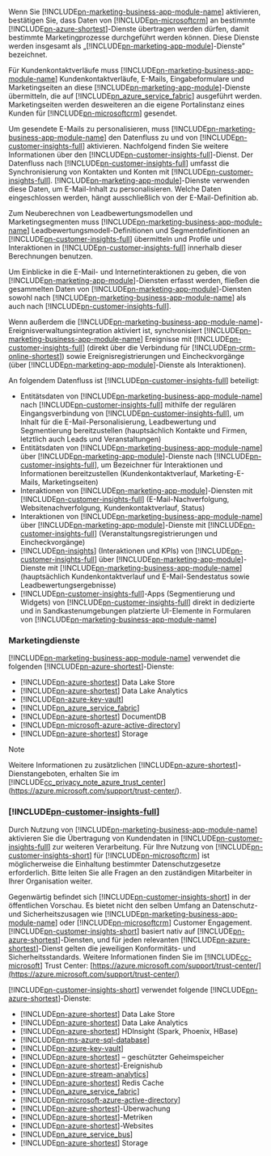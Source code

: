 Wenn Sie [!INCLUDE[pn-marketing-business-app-module-name](../includes/pn-marketing-business-app-module-name.md)] aktivieren, bestätigen Sie, dass Daten von [!INCLUDE[pn-microsoftcrm](../includes/pn-microsoftcrm.md)] an bestimmte [!INCLUDE[pn-azure-shortest](../includes/pn-azure-shortest.md)]-Dienste übertragen werden dürfen, damit bestimmte Marketingprozesse durchgeführt werden können. Diese Dienste werden insgesamt als „[!INCLUDE[pn-marketing-app-module](../includes/pn-marketing-app-module.md)]-Dienste” bezeichnet.

Für Kundenkontaktverläufe muss [!INCLUDE[pn-marketing-business-app-module-name](../includes/pn-marketing-business-app-module-name.md)] Kundenkontaktverläufe, E-Mails, Eingabeformulare und Marketingseiten an diese [!INCLUDE[pn-marketing-app-module](../includes/pn-marketing-app-module.md)]-Dienste übermitteln, die auf [!INCLUDE[pn_azure_service_fabric](../includes/pn_azure_service_fabric.md)] ausgeführt werden. Marketingseiten werden desweiteren an die eigene Portalinstanz eines Kunden für [!INCLUDE[pn-microsoftcrm](../includes/pn-microsoftcrm.md)] gesendet.

Um gesendete E-Mails zu personalisieren, muss [!INCLUDE[pn-marketing-business-app-module-name](../includes/pn-marketing-business-app-module-name.md)] den Datenfluss zu und von [!INCLUDE[pn-customer-insights-full](../includes/pn-customer-insights-full.md)] aktivieren. Nachfolgend finden Sie weitere Informationen über den [!INCLUDE[pn-customer-insights-full](../includes/pn-customer-insights-full.md)]-Dienst. Der Datenfluss nach [!INCLUDE[pn-customer-insights-full](../includes/pn-customer-insights-full.md)] umfasst die Synchronisierung von Kontakten und Konten mit [!INCLUDE[pn-customer-insights-full](../includes/pn-customer-insights-full.md)]. [!INCLUDE[pn-marketing-app-module](../includes/pn-marketing-app-module.md)]-Dienste verwenden diese Daten, um E-Mail-Inhalt zu personalisieren. Welche Daten eingeschlossen werden, hängt ausschließlich von der E-Mail-Definition ab.

Zum Neuberechnen von Leadbewertungsmodellen und Marketingsegmenten muss [!INCLUDE[pn-marketing-business-app-module-name](../includes/pn-marketing-business-app-module-name.md)] Leadbewertungsmodell-Definitionen und Segmentdefinitionen an [!INCLUDE[pn-customer-insights-full](../includes/pn-customer-insights-full.md)] übermitteln und Profile und Interaktionen in [!INCLUDE[pn-customer-insights-full](../includes/pn-customer-insights-full.md)] innerhalb dieser Berechnungen benutzen.

Um Einblicke in die E-Mail- und Internetinteraktionen zu geben, die von [!INCLUDE[pn-marketing-app-module](../includes/pn-marketing-app-module.md)]-Diensten erfasst werden, fließen die gesammelten Daten von [!INCLUDE[pn-marketing-app-module](../includes/pn-marketing-app-module.md)]-Diensten sowohl nach [!INCLUDE[pn-marketing-business-app-module-name](../includes/pn-marketing-business-app-module-name.md)] als auch nach [!INCLUDE[pn-customer-insights-full](../includes/pn-customer-insights-full.md)].

Wenn außerdem die [!INCLUDE[pn-marketing-business-app-module-name](../includes/pn-marketing-business-app-module-name.md)]-Ereignisverwaltungsintegration aktiviert ist, synchronisiert [!INCLUDE[pn-marketing-business-app-module-name](../includes/pn-marketing-business-app-module-name.md)] Ereignisse mit [!INCLUDE[pn-customer-insights-full](../includes/pn-customer-insights-full.md)] (direkt über die Verbindung für [!INCLUDE[pn-crm-online-shortest](../includes/pn-crm-online-shortest.md)]) sowie Ereignisregistrierungen und Eincheckvorgänge (über [!INCLUDE[pn-marketing-app-module](../includes/pn-marketing-app-module.md)]-Dienste als Interaktionen).

An folgendem Datenfluss ist [!INCLUDE[pn-customer-insights-full](../includes/pn-customer-insights-full.md)] beteiligt:
- Entitätsdaten von [!INCLUDE[pn-marketing-business-app-module-name](../includes/pn-marketing-business-app-module-name.md)] nach [!INCLUDE[pn-customer-insights-full](../includes/pn-customer-insights-full.md)] mithilfe der regulären Eingangsverbindung von [!INCLUDE[pn-customer-insights-full](../includes/pn-customer-insights-full.md)], um Inhalt für die E-Mail-Personalisierung, Leadbewertung und Segmentierung bereitzustellen (hauptsächlich Kontakte und Firmen, letztlich auch Leads und Veranstaltungen)
- Entitätsdaten von [!INCLUDE[pn-marketing-business-app-module-name](../includes/pn-marketing-business-app-module-name.md)] über [!INCLUDE[pn-marketing-app-module](../includes/pn-marketing-app-module.md)]-Dienste nach [!INCLUDE[pn-customer-insights-full](../includes/pn-customer-insights-full.md)], um Bezeichner für Interaktionen und Informationen bereitzustellen (Kundenkontaktverlauf, Marketing-E-Mails, Marketingseiten)
- Interaktionen von [!INCLUDE[pn-marketing-app-module](../includes/pn-marketing-app-module.md)]-Diensten mit [!INCLUDE[pn-customer-insights-full](../includes/pn-customer-insights-full.md)] (E-Mail-Nachverfolgung, Websitenachverfolgung, Kundenkontaktverlauf, Status)
- Interaktionen von [!INCLUDE[pn-marketing-business-app-module-name](../includes/pn-marketing-business-app-module-name.md)] über [!INCLUDE[pn-marketing-app-module](../includes/pn-marketing-app-module.md)]-Dienste mit [!INCLUDE[pn-customer-insights-full](../includes/pn-customer-insights-full.md)] (Veranstaltungsregistrierungen und Eincheckvorgänge)
- [!INCLUDE[pn-insights](../includes/pn-insights.md)] (Interaktionen und KPIs) von [!INCLUDE[pn-customer-insights-full](../includes/pn-customer-insights-full.md)] über [!INCLUDE[pn-marketing-app-module](../includes/pn-marketing-app-module.md)]-Dienste mit [!INCLUDE[pn-marketing-business-app-module-name](../includes/pn-marketing-business-app-module-name.md)] (hauptsächlich Kundenkontaktverlauf und E-Mail-Sendestatus sowie Leadbewertungsergebnisse)
- [!INCLUDE[pn-customer-insights-full](../includes/pn-customer-insights-full.md)]-Apps (Segmentierung und Widgets) von [!INCLUDE[pn-customer-insights-full](../includes/pn-customer-insights-full.md)] direkt in dedizierte und in Sandkastenumgebungen platzierte UI-Elemente in Formularen von [!INCLUDE[pn-marketing-business-app-module-name](../includes/pn-marketing-business-app-module-name.md)]

### <a name="marketing-services"></a>Marketingdienste

[!INCLUDE[pn-marketing-business-app-module-name](../includes/pn-marketing-business-app-module-name.md)] verwendet die folgenden [!INCLUDE[pn-azure-shortest](../includes/pn-azure-shortest.md)]-Dienste:

- [!INCLUDE[pn-azure-shortest](../includes/pn-azure-shortest.md)] Data Lake Store
- [!INCLUDE[pn-azure-shortest](../includes/pn-azure-shortest.md)] Data Lake Analytics
- [!INCLUDE[pn-azure-key-vault](../includes/pn-azure-key-vault.md)]
- [!INCLUDE[pn_azure_service_fabric](../includes/pn_azure_service_fabric.md)]
- [!INCLUDE[pn-azure-shortest](../includes/pn-azure-shortest.md)] DocumentDB
- [!INCLUDE[pn-microsoft-azure-active-directory](../includes/pn-microsoft-azure-active-directory.md)]
- [!INCLUDE[pn-azure-shortest](../includes/pn-azure-shortest.md)] Storage

> [!NOTE]
> Weitere Informationen zu zusätzlichen [!INCLUDE[pn-azure-shortest](../includes/pn-azure-shortest.md)]-Dienstangeboten, erhalten Sie im [!INCLUDE[cc_privacy_note_azure_trust_center](../includes/cc_privacy_note_azure_trust_center.md)] (<https://azure.microsoft.com/support/trust-center/>).

### [!INCLUDE[pn-customer-insights-full](../includes/pn-customer-insights-full.md)]

Durch Nutzung von [!INCLUDE[pn-marketing-business-app-module-name](../includes/pn-marketing-business-app-module-name.md)] aktivieren Sie die Übertragung von Kundendaten in [!INCLUDE[pn-customer-insights-full](../includes/pn-customer-insights-full.md)] zur weiteren Verarbeitung. Für Ihre Nutzung von [!INCLUDE[pn-customer-insights-short](../includes/pn-customer-insights-short.md)] für [!INCLUDE[pn-microsoftcrm](../includes/pn-microsoftcrm.md)] ist möglicherweise die Einhaltung bestimmter Datenschutzgesetze erforderlich. Bitte leiten Sie alle Fragen an den zuständigen Mitarbeiter in Ihrer Organisation weiter.

Gegenwärtig befindet sich [!INCLUDE[pn-customer-insights-short](../includes/pn-customer-insights-short.md)] in der öffentlichen Vorschau. Es bietet nicht den selben Umfang an Datenschutz- und Sicherheitszusagen wie [!INCLUDE[pn-marketing-business-app-module-name](../includes/pn-marketing-business-app-module-name.md)] oder [!INCLUDE[pn-microsoftcrm](../includes/pn-microsoftcrm.md)] Customer Engagement. [!INCLUDE[pn-customer-insights-short](../includes/pn-customer-insights-short.md)] basiert nativ auf [!INCLUDE[pn-azure-shortest](../includes/pn-azure-shortest.md)]-Diensten, und für jeden relevanten [!INCLUDE[pn-azure-shortest](../includes/pn-azure-shortest.md)]-Dienst gelten die jeweiligen Konformitäts- und Sicherheitsstandards. Weitere Informationen finden Sie im [!INCLUDE[cc-microsoft](../includes/cc-microsoft.md)] Trust Center: [https://azure.microsoft.com/support/trust-center/](https://azure.microsoft.com/support/trust-center/)

[!INCLUDE[pn-customer-insights-short](../includes/pn-customer-insights-short.md)] verwendet folgende [!INCLUDE[pn-azure-shortest](../includes/pn-azure-shortest.md)]-Dienste:

- [!INCLUDE[pn-azure-shortest](../includes/pn-azure-shortest.md)] Data Lake Store
- [!INCLUDE[pn-azure-shortest](../includes/pn-azure-shortest.md)] Data Lake Analytics
- [!INCLUDE[pn-azure-shortest](../includes/pn-azure-shortest.md)] HDInsight (Spark, Phoenix, HBase)
- [!INCLUDE[pn-ms-azure-sql-database](../includes/pn-ms-azure-sql-database.md)]
- [!INCLUDE[pn-azure-key-vault](../includes/pn-azure-key-vault.md)]
- [!INCLUDE[pn-azure-shortest](../includes/pn-azure-shortest.md)] – geschützter Geheimspeicher
- [!INCLUDE[pn-azure-shortest](../includes/pn-azure-shortest.md)]-Ereignishub
- [!INCLUDE[pn-azure-stream-analytics](../includes/pn-azure-stream-analytics.md)]
- [!INCLUDE[pn-azure-shortest](../includes/pn-azure-shortest.md)] Redis Cache
- [!INCLUDE[pn_azure_service_fabric](../includes/pn_azure_service_fabric.md)]
- [!INCLUDE[pn-microsoft-azure-active-directory](../includes/pn-microsoft-azure-active-directory.md)]
- [!INCLUDE[pn-azure-shortest](../includes/pn-azure-shortest.md)]-Überwachung
- [!INCLUDE[pn-azure-shortest](../includes/pn-azure-shortest.md)]-Metriken
- [!INCLUDE[pn-azure-shortest](../includes/pn-azure-shortest.md)]-Websites
- [!INCLUDE[pn_azure_service_bus](../includes/pn_azure_service_bus.md)]
- [!INCLUDE[pn-azure-shortest](../includes/pn-azure-shortest.md)] Storage
